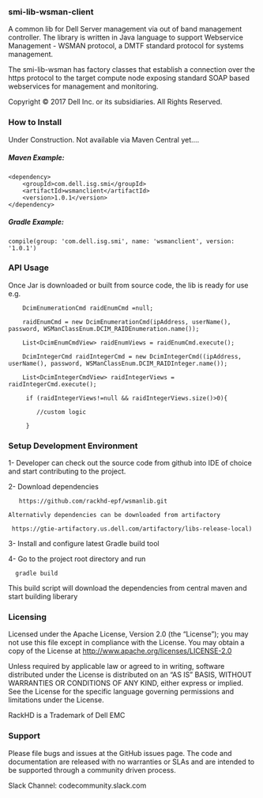 ### smi-lib-wsman-client

A common lib for Dell Server management via out of band management controller.  The library is written in Java language to support Webservice Management - WSMAN protocol, a DMTF standard protocol for systems management.

The smi-lib-wsman has factory classes that establish a connection over the https protocol to the target compute node exposing standard SOAP based webservices for management and monitoring.  

Copyright © 2017 Dell Inc. or its subsidiaries.  All Rights Reserved. 
 
### How to Install 

Under Construction. Not available via Maven Central yet.... 

##### Maven Example:
~~~
<dependency>
    <groupId>com.dell.isg.smi</groupId>
    <artifactId>wsmanclient</artifactId>
    <version>1.0.1</version>
</dependency>
~~~

##### Gradle Example:
~~~
compile(group: 'com.dell.isg.smi', name: 'wsmanclient', version: '1.0.1')
~~~  
  
### API Usage 
Once Jar is downloaded or built from source code, the lib is ready for use e.g. 

        
        DcimEnumerationCmd raidEnumCmd =null;
        
        raidEnumCmd = new DcimEnumerationCmd(ipAddress, userName(), password, WSManClassEnum.DCIM_RAIDEnumeration.name());
        
        List<DcimEnumCmdView> raidEnumViews = raidEnumCmd.execute();
        
        DcimIntegerCmd raidIntegerCmd = new DcimIntegerCmd((ipAddress, userName(), password, WSManClassEnum.DCIM_RAIDInteger.name());
        
        List<DcimIntegerCmdView> raidIntegerViews = raidIntegerCmd.execute();
         
         if (raidIntegerViews!=null && raidIntegerViews.size()>0){
         
            //custom logic
          
         }
        
 
### Setup Development Environment 

  1- Developer can check out the source code from github into IDE of choice and start contributing to the project.
  

  2- Download dependencies 
     
       https://github.com/rackhd-epf/wsmanlib.git
      
    Alternativly dependencies can be downloaded from artifactory
    
     https://gtie-artifactory.us.dell.com/artifactory/libs-release-local)
    
  3- Install and configure latest Gradle build tool
  
  4- Go to the project root directory and run
     
      gradle build

   This build script will download the dependencies from central maven and start building liberary  
   
### Licensing

Licensed under the Apache License, Version 2.0 (the “License”); you may not use this file except in compliance with the License. You may obtain a copy of the License at http://www.apache.org/licenses/LICENSE-2.0

Unless required by applicable law or agreed to in writing, software distributed under the License is distributed on an “AS IS” BASIS, WITHOUT WARRANTIES OR CONDITIONS OF ANY KIND, either express or implied. See the License for the specific language governing permissions and limitations under the License.

RackHD is a Trademark of Dell EMC

### Support

Please file bugs and issues at the GitHub issues page. The code and documentation are released with no warranties or SLAs and are intended to be supported through a community driven process.

Slack Channel: codecommunity.slack.com



